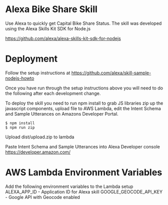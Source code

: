 # Alexa Bike Share Skill

Use Alexa to quickly get Capital Bike Share Status. The skill was
developed using the Alexa Skills Kit SDK for Node.js

https://github.com/alexa/alexa-skills-kit-sdk-for-nodejs

# Deployment

Follow the setup instructions at https://github.com/alexa/skill-sample-nodejs-howto

Once you have run through the setup instructions above you will need to
do the following after each development change.

To deploy the skill you need to run npm install to grab JS libraries
zip up the javascript components, upload file to AWS Lambda, edit the
Intent Schema and Sample Utterances on Amazons Developer Portal.

```
$ npm install
$ npm run zip
```

Upload dist/upload.zip to lambda

Paste Intent Schema and Sample Utterances into Alexa Developer console
https://developer.amazon.com/

# AWS Lambda Environment Variables

Add the following environment variables to the Lambda setup
ALEXA_APP_ID - Application ID for Alexa skill
GOOGLE_GEOCODE_API_KEY - Google API with Geocode enabled
